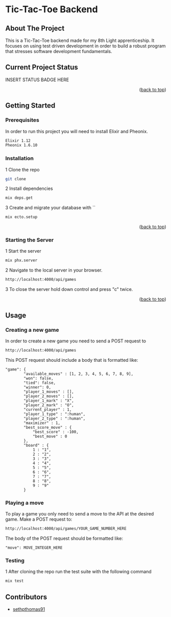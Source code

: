 # Tic-Tac-Toe Backend

<!-- ABOUT THE PROJECT -->
## About The Project

This is a Tic-Tac-Toe backend made for my 8th Light apprenticeship. It focuses on using test driven development in order to build a robust program that stresses software development fundamentals. 

<!-- BUILD STATUS -->
## Current Project Status

INSERT STATUS BADGE HERE

<p align="right">(<a href="#top">back to top</a>)</p>


<!-- GETTING STARTED -->
## Getting Started


### Prerequisites

In order to run this project you will need to install Elixir and Pheonix.
```sh
Elixir 1.12
Pheonix 1.6.10
```


### Installation

1 Clone the repo
   ```sh
git clone 
   ```

2 Install dependencies 
   ```sh
mix deps.get 
   ```

3 Create and migrate your database with ``
   ```sh
mix ecto.setup
   ```

<p align="right">(<a href="#top">back to top</a>)</p>

### Starting the Server
1 Start the server
   ```sh
mix phx.server
   ```

2 Navigate to the local server in your browser.
   ```sh
http://localhost:4000/api/games
   ```

3 To close the server hold down control and press "c" twice.

<p align="right">(<a href="#top">back to top</a>)</p>

## Usage

### Creating a new game

In order to create a new game you need to send a POST request to 
   ```sh
http://localhost:4000/api/games
   ```
This POST request should include a body that is formatted like:
```
"game": {
        "available_moves" : [1, 2, 3, 4, 5, 6, 7, 8, 9],
        "won": false,
        "tied": false,
        "winner": 0,
        "player_1_moves" : [],
        "player_2_moves" : [],
        "player_1_mark" : "X",
        "player_2_mark" : "O",
        "current_player" : 1,
        "player_1_type" : ":human",
        "player_2_type" : ":human",
        "maximizer" : 1,
        "best_score_move" : {
            "best_score" : -100,
            "best_move" : 0
        },
        "board" : {
            1 : "1",
            2 : "2",
            3 : "3",
            4 : "4",
            5 : "5",
            6 : "6",
            7 : "7",
            8 : "8",
            9 : "9"
        }
```
### Playing a move

To play a game you only need to send a move to the API at the desired game. Make a POST request to:
   ```sh
http://localhost:4000/api/games/YOUR_GAME_NUMBER_HERE
   ```

The body of the POST request should be formatted like:
```
"move": MOVE_INTEGER_HERE
```

### Testing

1 After cloning the repo run the test suite with the following command
   ```sh
mix test 
   ```

<!-- ACKNOWLEDGMENTS -->
## Contributors

* [sethpthomas91](https://github.com/sethpthomas91)
